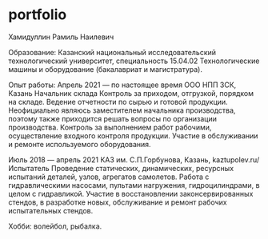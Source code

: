 # portfolio
Хамидуллин Рамиль Наилевич

Образование: Казанский национальный исследовательский технологический университет, специальность 15.04.02 Технологические машины и оборудование (бакалавриат и магистратура).

Опыт работы: Апрель 2021 — по настоящее время ООО НПП ЗСК, Казань
Начальник склада 
Контроль за приходом, отгрузкой, порядком на складе. Ведение отчетности по сырью и готовой продукции. Неофициально являюсь заместителем начальника производства, поэтому также приходится решать вопросы по организации производства. Контроль за выполнением работ рабочими, осуществление входного контроля продукции. Участие в обслуживании и ремонте используемого оборудования.

Июль 2018 — апрель 2021 КАЗ им. С.П.Горбунова, Казань, kaztupolev.ru/
Испытатель 
Проведение статических, динамических, ресурсных испытаний деталей, узлов, агрегатов самолетов. Работа с гидравлическими насосами, пультами нагружения, гидроцилиндрами, в целом с гидравликой. Участие в восстановлении законсервированных стендов, в разработке новых, обслуживание и ремонт рабочих испытательных стендов.

Хобби: волейбол, рыбалка.
